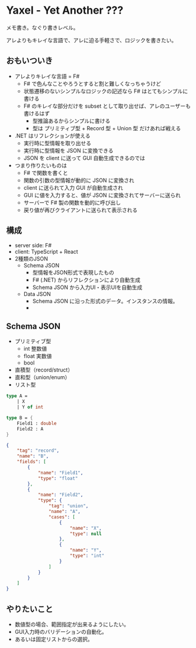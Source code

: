 # Yaxel - Yet Another ???

メモ書き。なぐり書きレベル。

アレよりもキレイな言語で、アレに迫る手軽さで、ロジックを書きたい。

## おもいついき
* アレよりキレイな言語 = F#
   * F# で色んなことやろうとすると割と難しくなっちゃうけど
   * 状態遷移のないシンプルなロジックの記述なら F# はとてもシンプルに書ける
   * F# のキレイな部分だけを subset として取り出せば、アレのユーザーも書けるはず
      * 型推論あるからシンプルに書ける
      * 型は プリミティブ型 + Record 型 + Union 型 だけあれば戦える
* .NET はリフレクションが使える
   * 実行時に型情報を取り出せる
   * 実行時に型情報を JSON に変換できる
   * JSON を client に送って GUI 自動生成できるのでは
* つまり作りたいものは
   * F# で関数を書くと
   * 関数の引数の型情報が動的に JSON に変換され
   * client に送られて入力 GUI が自動生成され
   * GUI に値を入力すると、値が JSON に変換されてサーバーに送られ
   * サーバーで F# 製の関数を動的に呼び出し
   * 戻り値が再びクライアントに送られて表示される

## 構成
* server side: F#
* client: TypeScript + React
* 2種類のJSON
    * Schema JSON
        * 型情報をJSON形式で表現したもの
        * F# (.NET) からリフレクションにより自動生成
        * Schema JSON から入力UI・表示UIを自動生成
    * Data JSON
        * Schema JSON に沿った形式のデータ。インスタンスの情報。
        * 

## Schema JSON
* プリミティブ型
    * int 整数値
    * float 実数値
    * bool
* 直積型（record/struct）
* 直和型（union/enum）
* リスト型

```fsharp
type A =
    | X
    | Y of int

type B = {
    Field1 : double
    Field2 : A
}  
```
```json
{
    "tag": "record",
    "name": "B",
    "fields": [
        {
            "name": "Field1",
            "type": "float"
        },
        {
            "name": "Field2",
            "type": {
                "tag": "union",
                "name": "A",
                "cases": [
                    {
                        "name": "X",
                        "type": null
                    },
                    {
                        "name": "Y",
                        "type": "int"
                    }
                ]
            }
        }
    ]
}
```

## やりたいこと
* 数値型の場合、範囲指定が出来るようにしたい。
* GUI入力時のバリデーションの自動化。
* あるいは固定リストからの選択。


